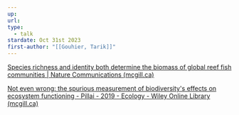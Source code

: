 ```yaml
---
up: 
url: 
type:
  - talk
stardate: Oct 31st 2023
first-author: "[[Gouhier, Tarik]]"
---
```

[Species richness and identity both determine the biomass of global reef fish communities | Nature Communications (mcgill.ca)](https://www-nature-com.proxy3.library.mcgill.ca/articles/s41467-021-27212-9)

[Not even wrong: the spurious measurement of biodiversity's effects on ecosystem functioning - Pillai - 2019 - Ecology - Wiley Online Library (mcgill.ca)](https://esajournals-onlinelibrary-wiley-com.proxy3.library.mcgill.ca/doi/full/10.1002/ecy.2645)

